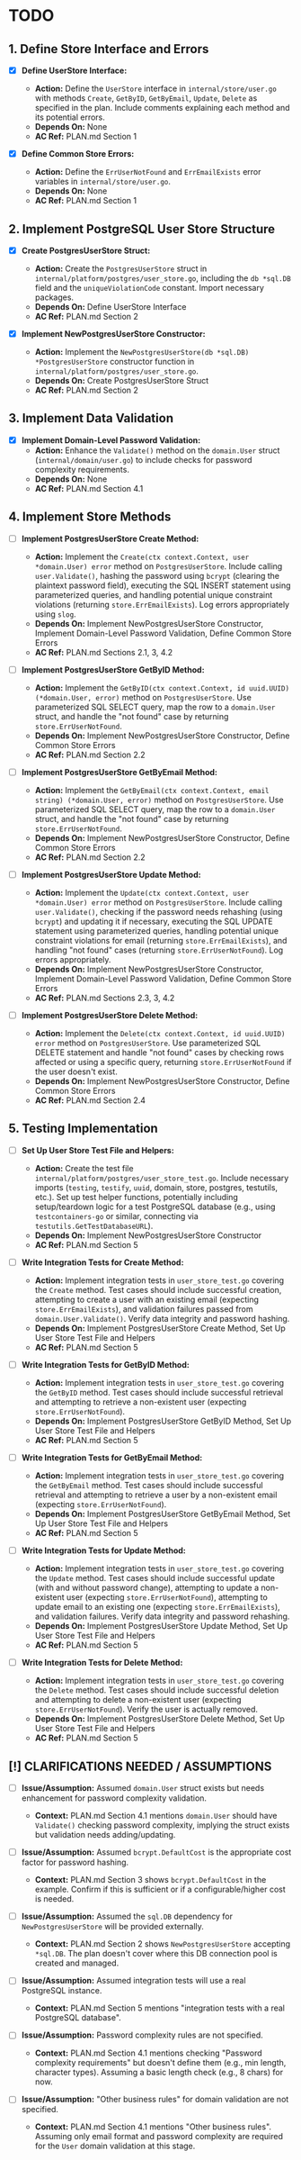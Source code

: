 # TODO

## 1. Define Store Interface and Errors
- [x] **Define UserStore Interface:**
  - **Action:** Define the `UserStore` interface in `internal/store/user.go` with methods `Create`, `GetByID`, `GetByEmail`, `Update`, `Delete` as specified in the plan. Include comments explaining each method and its potential errors.
  - **Depends On:** None
  - **AC Ref:** PLAN.md Section 1

- [x] **Define Common Store Errors:**
  - **Action:** Define the `ErrUserNotFound` and `ErrEmailExists` error variables in `internal/store/user.go`.
  - **Depends On:** None
  - **AC Ref:** PLAN.md Section 1

## 2. Implement PostgreSQL User Store Structure
- [x] **Create PostgresUserStore Struct:**
  - **Action:** Create the `PostgresUserStore` struct in `internal/platform/postgres/user_store.go`, including the `db *sql.DB` field and the `uniqueViolationCode` constant. Import necessary packages.
  - **Depends On:** Define UserStore Interface
  - **AC Ref:** PLAN.md Section 2

- [x] **Implement NewPostgresUserStore Constructor:**
  - **Action:** Implement the `NewPostgresUserStore(db *sql.DB) *PostgresUserStore` constructor function in `internal/platform/postgres/user_store.go`.
  - **Depends On:** Create PostgresUserStore Struct
  - **AC Ref:** PLAN.md Section 2

## 3. Implement Data Validation
- [x] **Implement Domain-Level Password Validation:**
  - **Action:** Enhance the `Validate()` method on the `domain.User` struct (`internal/domain/user.go`) to include checks for password complexity requirements.
  - **Depends On:** None
  - **AC Ref:** PLAN.md Section 4.1

## 4. Implement Store Methods
- [ ] **Implement PostgresUserStore Create Method:**
  - **Action:** Implement the `Create(ctx context.Context, user *domain.User) error` method on `PostgresUserStore`. Include calling `user.Validate()`, hashing the password using `bcrypt` (clearing the plaintext password field), executing the SQL INSERT statement using parameterized queries, and handling potential unique constraint violations (returning `store.ErrEmailExists`). Log errors appropriately using `slog`.
  - **Depends On:** Implement NewPostgresUserStore Constructor, Implement Domain-Level Password Validation, Define Common Store Errors
  - **AC Ref:** PLAN.md Sections 2.1, 3, 4.2

- [ ] **Implement PostgresUserStore GetByID Method:**
  - **Action:** Implement the `GetByID(ctx context.Context, id uuid.UUID) (*domain.User, error)` method on `PostgresUserStore`. Use parameterized SQL SELECT query, map the row to a `domain.User` struct, and handle the "not found" case by returning `store.ErrUserNotFound`.
  - **Depends On:** Implement NewPostgresUserStore Constructor, Define Common Store Errors
  - **AC Ref:** PLAN.md Section 2.2

- [ ] **Implement PostgresUserStore GetByEmail Method:**
  - **Action:** Implement the `GetByEmail(ctx context.Context, email string) (*domain.User, error)` method on `PostgresUserStore`. Use parameterized SQL SELECT query, map the row to a `domain.User` struct, and handle the "not found" case by returning `store.ErrUserNotFound`.
  - **Depends On:** Implement NewPostgresUserStore Constructor, Define Common Store Errors
  - **AC Ref:** PLAN.md Section 2.2

- [ ] **Implement PostgresUserStore Update Method:**
  - **Action:** Implement the `Update(ctx context.Context, user *domain.User) error` method on `PostgresUserStore`. Include calling `user.Validate()`, checking if the password needs rehashing (using `bcrypt`) and updating it if necessary, executing the SQL UPDATE statement using parameterized queries, handling potential unique constraint violations for email (returning `store.ErrEmailExists`), and handling "not found" cases (returning `store.ErrUserNotFound`). Log errors appropriately.
  - **Depends On:** Implement NewPostgresUserStore Constructor, Implement Domain-Level Password Validation, Define Common Store Errors
  - **AC Ref:** PLAN.md Sections 2.3, 3, 4.2

- [ ] **Implement PostgresUserStore Delete Method:**
  - **Action:** Implement the `Delete(ctx context.Context, id uuid.UUID) error` method on `PostgresUserStore`. Use parameterized SQL DELETE statement and handle "not found" cases by checking rows affected or using a specific query, returning `store.ErrUserNotFound` if the user doesn't exist.
  - **Depends On:** Implement NewPostgresUserStore Constructor, Define Common Store Errors
  - **AC Ref:** PLAN.md Section 2.4

## 5. Testing Implementation
- [ ] **Set Up User Store Test File and Helpers:**
  - **Action:** Create the test file `internal/platform/postgres/user_store_test.go`. Include necessary imports (`testing`, `testify`, `uuid`, domain, store, postgres, testutils, etc.). Set up test helper functions, potentially including setup/teardown logic for a test PostgreSQL database (e.g., using `testcontainers-go` or similar, connecting via `testutils.GetTestDatabaseURL`).
  - **Depends On:** Implement NewPostgresUserStore Constructor
  - **AC Ref:** PLAN.md Section 5

- [ ] **Write Integration Tests for Create Method:**
  - **Action:** Implement integration tests in `user_store_test.go` covering the `Create` method. Test cases should include successful creation, attempting to create a user with an existing email (expecting `store.ErrEmailExists`), and validation failures passed from `domain.User.Validate()`. Verify data integrity and password hashing.
  - **Depends On:** Implement PostgresUserStore Create Method, Set Up User Store Test File and Helpers
  - **AC Ref:** PLAN.md Section 5

- [ ] **Write Integration Tests for GetByID Method:**
  - **Action:** Implement integration tests in `user_store_test.go` covering the `GetByID` method. Test cases should include successful retrieval and attempting to retrieve a non-existent user (expecting `store.ErrUserNotFound`).
  - **Depends On:** Implement PostgresUserStore GetByID Method, Set Up User Store Test File and Helpers
  - **AC Ref:** PLAN.md Section 5

- [ ] **Write Integration Tests for GetByEmail Method:**
  - **Action:** Implement integration tests in `user_store_test.go` covering the `GetByEmail` method. Test cases should include successful retrieval and attempting to retrieve a user by a non-existent email (expecting `store.ErrUserNotFound`).
  - **Depends On:** Implement PostgresUserStore GetByEmail Method, Set Up User Store Test File and Helpers
  - **AC Ref:** PLAN.md Section 5

- [ ] **Write Integration Tests for Update Method:**
  - **Action:** Implement integration tests in `user_store_test.go` covering the `Update` method. Test cases should include successful update (with and without password change), attempting to update a non-existent user (expecting `store.ErrUserNotFound`), attempting to update email to an existing one (expecting `store.ErrEmailExists`), and validation failures. Verify data integrity and password rehashing.
  - **Depends On:** Implement PostgresUserStore Update Method, Set Up User Store Test File and Helpers
  - **AC Ref:** PLAN.md Section 5

- [ ] **Write Integration Tests for Delete Method:**
  - **Action:** Implement integration tests in `user_store_test.go` covering the `Delete` method. Test cases should include successful deletion and attempting to delete a non-existent user (expecting `store.ErrUserNotFound`). Verify the user is actually removed.
  - **Depends On:** Implement PostgresUserStore Delete Method, Set Up User Store Test File and Helpers
  - **AC Ref:** PLAN.md Section 5

## [!] CLARIFICATIONS NEEDED / ASSUMPTIONS
- [ ] **Issue/Assumption:** Assumed `domain.User` struct exists but needs enhancement for password complexity validation.
  - **Context:** PLAN.md Section 4.1 mentions `domain.User` should have `Validate()` checking password complexity, implying the struct exists but validation needs adding/updating.

- [ ] **Issue/Assumption:** Assumed `bcrypt.DefaultCost` is the appropriate cost factor for password hashing.
  - **Context:** PLAN.md Section 3 shows `bcrypt.DefaultCost` in the example. Confirm if this is sufficient or if a configurable/higher cost is needed.

- [ ] **Issue/Assumption:** Assumed the `sql.DB` dependency for `NewPostgresUserStore` will be provided externally.
  - **Context:** PLAN.md Section 2 shows `NewPostgresUserStore` accepting `*sql.DB`. The plan doesn't cover where this DB connection pool is created and managed.

- [ ] **Issue/Assumption:** Assumed integration tests will use a real PostgreSQL instance.
  - **Context:** PLAN.md Section 5 mentions "integration tests with a real PostgreSQL database".

- [ ] **Issue/Assumption:** Password complexity rules are not specified.
  - **Context:** PLAN.md Section 4.1 mentions checking "Password complexity requirements" but doesn't define them (e.g., min length, character types). Assuming a basic length check (e.g., 8 chars) for now.

- [ ] **Issue/Assumption:** "Other business rules" for domain validation are not specified.
  - **Context:** PLAN.md Section 4.1 mentions "Other business rules". Assuming only email format and password complexity are required for the `User` domain validation at this stage.
